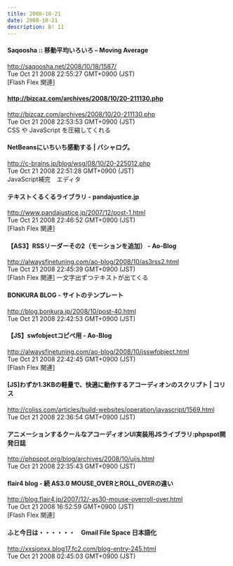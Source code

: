 ```yaml
---
title: 2008-10-21
date: 2008-10-21
description: B! 11
---
```


#### Saqoosha :: 移動平均いろいろ – Moving Average
http://saqoosha.net/2008/10/18/1587/<br>
Tue Oct 21 2008 22:55:27 GMT+0900 (JST)<br>
[Flash Flex 関連]


#### http://bizcaz.com/archives/2008/10/20-211130.php
http://bizcaz.com/archives/2008/10/20-211130.php<br>
Tue Oct 21 2008 22:53:53 GMT+0900 (JST)<br>
CSS や JavaScript を圧縮してくれる


#### NetBeansにいちいち感動する | バシャログ。
http://c-brains.jp/blog/wsg/08/10/20-225012.php<br>
Tue Oct 21 2008 22:51:28 GMT+0900 (JST)<br>
JavaScript補完　エディタ


####     テキストくるくるライブラリ - pandajustice.jp    
http://www.pandajustice.jp/2007/12/post-1.html<br>
Tue Oct 21 2008 22:46:52 GMT+0900 (JST)<br>
[Flash Flex 関連]


#### 【AS3】RSSリーダーその2（モーションを追加） - Ao-Blog
http://alwaysfinetuning.com/ao-blog/2008/10/as3rss2.html<br>
Tue Oct 21 2008 22:45:39 GMT+0900 (JST)<br>
[Flash Flex 関連] 一文字出ずつテキストが出てくる


#### BONKURA BLOG - サイトのテンプレート
http://blog.bonkura.jp/2008/10/post-40.html<br>
Tue Oct 21 2008 22:42:53 GMT+0900 (JST)<br>


#### 【JS】swfobjectコピペ用 - Ao-Blog
http://alwaysfinetuning.com/ao-blog/2008/10/jsswfobject.html<br>
Tue Oct 21 2008 22:42:45 GMT+0900 (JST)<br>
[Flash Flex 関連]


####   [JS]わずか1.3KBの軽量で、快適に動作するアコーディオンのスクリプト | コリス
http://coliss.com/articles/build-websites/operation/javascript/1569.html<br>
Tue Oct 21 2008 22:36:54 GMT+0900 (JST)<br>


#### アニメーションするクールなアコーディオンUI実装用JSライブラリ:phpspot開発日誌
http://phpspot.org/blog/archives/2008/10/uijs.html<br>
Tue Oct 21 2008 22:35:43 GMT+0900 (JST)<br>


#### flair4 blog - 続 AS3.0 MOUSE_OVERとROLL_OVERの違い
http://blog.flair4.jp/2007/12/-as30-mouse-overroll-over.html<br>
Tue Oct 21 2008 16:52:59 GMT+0900 (JST)<br>
[Flash Flex 関連]


#### ふと今日は・・・・・・　Gmail File Space 日本語化
http://xxsionxx.blog17.fc2.com/blog-entry-245.html<br>
Tue Oct 21 2008 02:45:03 GMT+0900 (JST)<br>


